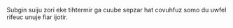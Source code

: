 Subgin suiju zori eke tihtermir ga cuube sepzar hat covuhfuz somo du uwfel rifeuc unuje fiar ijotir.